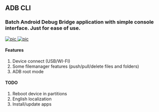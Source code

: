## ADB CLI
### Batch Android Debug Bridge application with simple console interface. Just for ease of use.
[![pic](https://img.shields.io/badge/status-beta-red.svg) ![pic](https://img.shields.io/badge/version-0.2-blue.svg)](https://github.com/angelokofficial/adb-cli-app/releases)
#### Features
1. Device connect (USB/WI-FI)
2. Some filemanager features (push/pull/delete files and folders)
3. ADB root mode
#### TODO
1. Reboot device in partitions
2. English localization
3. Install/update apps
